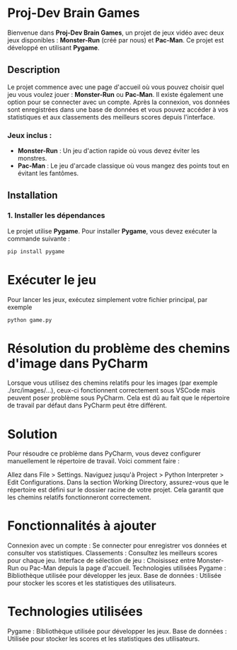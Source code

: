 # Proj-Dev Brain Games

Bienvenue dans **Proj-Dev Brain Games**, un projet de jeux vidéo avec deux jeux disponibles : **Monster-Run** (créé par nous) et **Pac-Man**. Ce projet est développé en utilisant **Pygame**.

## Description

Le projet commence avec une page d'accueil où vous pouvez choisir quel jeu vous voulez jouer : **Monster-Run** ou **Pac-Man**. Il existe également une option pour se connecter avec un compte. Après la connexion, vos données sont enregistrées dans une base de données et vous pouvez accéder à vos statistiques et aux classements des meilleurs scores depuis l'interface.

### Jeux inclus :

- **Monster-Run** : Un jeu d'action rapide où vous devez éviter les monstres.
- **Pac-Man** : Le jeu d'arcade classique où vous mangez des points tout en évitant les fantômes.

## Installation

### 1. Installer les dépendances

Le projet utilise **Pygame**. Pour installer **Pygame**, vous devez exécuter la commande suivante :

```bash
pip install pygame

```

# Exécuter le jeu
Pour lancer les jeux, exécutez simplement votre fichier principal, par exemple 

```bash
python game.py
```



# Résolution du problème des chemins d'image dans PyCharm

Lorsque vous utilisez des chemins relatifs pour les images (par exemple ./src/images/...), ceux-ci fonctionnent correctement sous VSCode mais peuvent poser problème sous PyCharm. Cela est dû au fait que le répertoire de travail par défaut dans PyCharm peut être différent.

# Solution
Pour résoudre ce problème dans PyCharm, vous devez configurer manuellement le répertoire de travail. Voici comment faire :

Allez dans File > Settings.
Naviguez jusqu'à Project > Python Interpreter > Edit Configurations.
Dans la section Working Directory, assurez-vous que le répertoire est défini sur le dossier racine de votre projet. Cela garantit que les chemins relatifs fonctionneront correctement.


###

# Fonctionnalités à ajouter

Connexion avec un compte : Se connecter pour enregistrer vos données et consulter vos statistiques.
Classements : Consultez les meilleurs scores pour chaque jeu.
Interface de sélection de jeu : Choisissez entre Monster-Run ou Pac-Man depuis la page d'accueil.
Technologies utilisées
Pygame : Bibliothèque utilisée pour développer les jeux.
Base de données : Utilisée pour stocker les scores et les statistiques des utilisateurs.

### 


# Technologies utilisées
Pygame : Bibliothèque utilisée pour développer les jeux.
Base de données : Utilisée pour stocker les scores et les statistiques des utilisateurs.